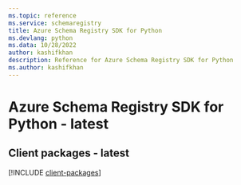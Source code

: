 ```yaml
---
ms.topic: reference
ms.service: schemaregistry
title: Azure Schema Registry SDK for Python
ms.devlang: python
ms.data: 10/28/2022
author: kashifkhan
description: Reference for Azure Schema Registry SDK for Python
ms.author: kashifkhan
---
```

# Azure Schema Registry SDK for Python - latest

## Client packages - latest
[!INCLUDE [client-packages](schema-registry-client-index.md)]